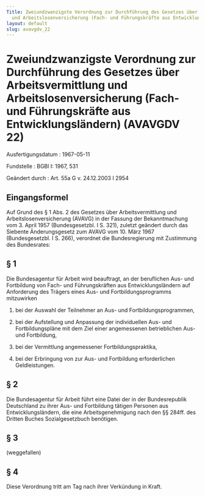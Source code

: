 ```yaml
---
Title: Zweiundzwanzigste Verordnung zur Durchführung des Gesetzes über Arbeitsvermittlung
  und Arbeitslosenversicherung (Fach- und Führungskräfte aus Entwicklungsländern)
layout: default
slug: avavgdv_22
---
```


# Zweiundzwanzigste Verordnung zur Durchführung des Gesetzes über Arbeitsvermittlung und Arbeitslosenversicherung (Fach- und Führungskräfte aus Entwicklungsländern) (AVAVGDV 22)

Ausfertigungsdatum
:   1967-05-11

Fundstelle
:   BGBl I: 1967, 531

Geändert durch
:   Art. 55a G v. 24.12.2003 I 2954


## Eingangsformel

Auf Grund des § 1 Abs. 2 des Gesetzes über Arbeitsvermittlung und
Arbeitslosenversicherung (AVAVG) in der Fassung der Bekanntmachung vom
3\. April 1957 (Bundesgesetzbl. I S. 321), zuletzt geändert durch das
Siebente Änderungsgesetz zum AVAVG vom 10. März 1967 (Bundesgesetzbl.
I S. 266), verordnet die Bundesregierung mit Zustimmung des
Bundesrates:


## § 1

Die Bundesagentur für Arbeit wird beauftragt, an der beruflichen Aus-
und Fortbildung von Fach- und Führungskräften aus Entwicklungsländern
auf Anforderung des Trägers eines Aus- und Fortbildungsprogramms
mitzuwirken

1.  bei der Auswahl der Teilnehmer an Aus- und Fortbildungsprogrammen,


2.  bei der Aufstellung und Anpassung der individuellen Aus- und
    Fortbildungspläne mit dem Ziel einer angemessenen betrieblichen Aus-
    und Fortbildung,


3.  bei der Vermittlung angemessener Fortbildungspraktika,


4.  bei der Erbringung von zur Aus- und Fortbildung erforderlichen
    Geldleistungen.





## § 2

Die Bundesagentur für Arbeit führt eine Datei der in der
Bundesrepublik Deutschland zu ihrer Aus- und Fortbildung tätigen
Personen aus Entwicklungsländern, die eine Arbeitsgenehmigung nach den
§§ 284ff. des Dritten Buches Sozialgesetzbuch benötigen.


## § 3

(weggefallen)


## § 4

Diese Verordnung tritt am Tag nach ihrer Verkündung in Kraft.

